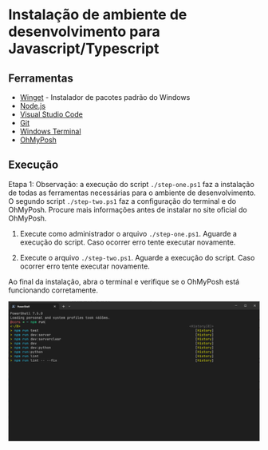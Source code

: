 # Instalação de ambiente de desenvolvimento para Javascript/Typescript

## Ferramentas
- [Winget](https://learn.microsoft.com/pt-br/windows/package-manager/winget/) - Instalador de pacotes padrão do Windows
- [Node.js](https://nodejs.org/en/)
- [Visual Studio Code](https://code.visualstudio.com/)
- [Git](https://git-scm.com/)
- [Windows Terminal](https://www.microsoft.com/pt-br/p/windows-terminal/9n0dx20hk701?activetab=pivot:overviewtab)
- [OhMyPosh](https://ohmyposh.dev/)

## Execução

Etapa 1:
Observação: a execução do script `./step-one.ps1` faz a instalação de todas as ferramentas necessárias para o ambiente de desenvolvimento. O segundo script `./step-two.ps1` faz a configuração do terminal e do OhMyPosh. Procure mais informações antes de instalar no site oficial do OhMyPosh.

1. Execute como administrador o arquivo `./step-one.ps1`. Aguarde a execução do script. Caso ocorrer erro tente executar novamente.

2. Execute o arquivo `./step-two.ps1`. Aguarde a execução do script. Caso ocorrer erro tente executar novamente.

Ao final da instalação, abra o terminal e verifique se o OhMyPosh está funcionando corretamente.

![alt text](image.png)
